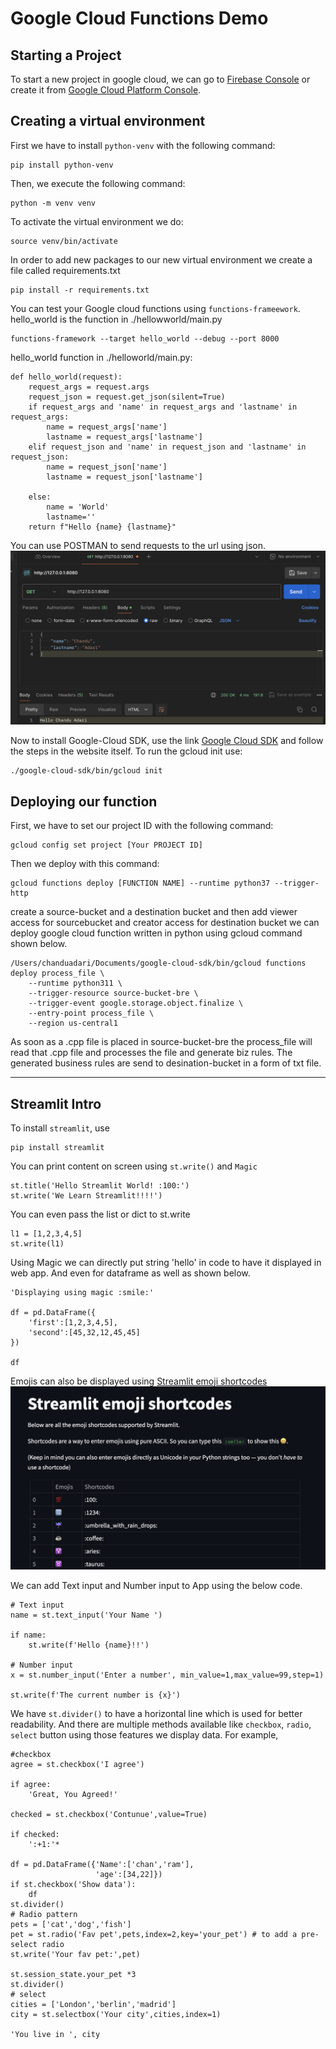 # Google Cloud Functions Demo
## Starting a Project
To start a new project in google cloud, we can go to [Firebase Console](https://console.firebase.google.com) or create it from [Google Cloud Platform Console](https://console.google.com).
## Creating a virtual environment
First we have to install `python-venv` with the following command:
```
pip install python-venv
```
Then, we execute the following command:
```
python -m venv venv
```
To activate the virtual environment we do:
```
source venv/bin/activate
```
In order to add new packages to our new virtual environment we create a file called requirements.txt
```
pip install -r requirements.txt
```
You can test your Google cloud functions using `functions-frameework`. hello_world is the function in ./hellowworld/main.py 
```
functions-framework --target hello_world --debug --port 8000
```
hello_world function in ./helloworld/main.py:
```
def hello_world(request):
    request_args = request.args
    request_json = request.get_json(silent=True)
    if request_args and 'name' in request_args and 'lastname' in request_args:
        name = request_args['name']
        lastname = request_args['lastname']
    elif request_json and 'name' in request_json and 'lastname' in request_json:
        name = request_json['name']
        lastname = request_json['lastname']

    else:
        name = 'World'
        lastname=''
    return f"Hello {name} {lastname}"
```

You can use POSTMAN to send requests to the url using json.
![alt text](image.png)

Now to install Google-Cloud SDK, use the link [Google Cloud SDK](https://cloud.google.com/sdk/docs/downloads-versioned-archives)
and follow the steps in the website itself. To run the gcloud init use:
```
./google-cloud-sdk/bin/gcloud init
```
## Deploying our function
First, we have to set our project ID with the following command:
```
gcloud config set project [Your PROJECT ID]
```
Then we deploy with this command:
```
gcloud functions deploy [FUNCTION NAME] --runtime python37 --trigger-http
```

create a source-bucket and a destination bucket and then add viewer access for sourcebucket and creator access for destination bucket
we can deploy google cloud function written in python using gcloud command shown below.
```
/Users/chanduadari/Documents/google-cloud-sdk/bin/gcloud functions deploy process_file \
    --runtime python311 \
    --trigger-resource source-bucket-bre \
    --trigger-event google.storage.object.finalize \
    --entry-point process_file \
    --region us-central1
```
As soon as a .cpp file is placed in source-bucket-bre the process_file will read that .cpp file and processes the file and generate biz rules. The generated business rules are send to desination-bucket in a form of txt file.

-----------------------------------------------------------------------
## Streamlit Intro
To install `streamlit`, use 
```
pip install streamlit
```

You can print content on screen using `st.write()` and `Magic`

```
st.title('Hello Streamlit World! :100:')
st.write('We Learn Streamlit!!!!')
```
You can even pass the list or dict to st.write
```
l1 = [1,2,3,4,5]
st.write(l1)
```
Using Magic we can directly put string 'hello' in code to have it displayed in web app. And even for dataframe as well as shown below.
```
'Displaying using magic :smile:'

df = pd.DataFrame({
    'first':[1,2,3,4,5],
    'second':[45,32,12,45,45]
})

df
```
Emojis can also be displayed using [Streamlit emoji shortcodes](https://streamlit-emoji-shortcodes-streamlit-app-gwckff.streamlit.app/)
![alt text](image-1.png)

We can add Text input and Number input to App using the below code.
```
# Text input 
name = st.text_input('Your Name ')

if name:
    st.write(f'Hello {name}!!')

# Number input
x = st.number_input('Enter a number', min_value=1,max_value=99,step=1)

st.write(f'The current number is {x}')
```

We have `st.divider()` to have a horizontal line which is used for better readability.
And there are multiple methods available like `checkbox`, `radio`, `select` button using those features we display data. For example,
```
#checkbox
agree = st.checkbox('I agree')

if agree:
    'Great, You Agreed!'

checked = st.checkbox('Contunue',value=True)

if checked:
    ':+1:'*

df = pd.DataFrame({'Name':['chan','ram'],
                   'age':[34,22]})
if st.checkbox('Show data'):
    df
st.divider()
# Radio pattern
pets = ['cat','dog','fish']
pet = st.radio('Fav pet',pets,index=2,key='your_pet') # to add a pre-select radio 
st.write('Your fav pet:',pet)

st.session_state.your_pet *3
st.divider()
# select
cities = ['London','berlin','madrid']
city = st.selectbox('Your city',cities,index=1)

'You live in ', city
```




